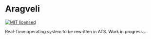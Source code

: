# Aragveli

[![MIT licensed](https://img.shields.io/badge/license-MIT-blue.svg)](./LICENSE.md)

Real-Time operating system to be rewritten in ATS. Work in progress...
